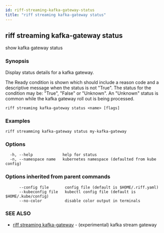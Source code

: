 ```yaml
---
id: riff-streaming-kafka-gateway-status
title: "riff streaming kafka-gateway status"
---
```

## riff streaming kafka-gateway status

show kafka gateway status

### Synopsis

Display status details for a kafka gateway.

The Ready condition is shown which should include a reason code and a
descriptive message when the status is not "True". The status for the condition
may be: "True", "False" or "Unknown". An "Unknown" status is common while the
kafka gateway roll out is being processed.

```
riff streaming kafka-gateway status <name> [flags]
```

### Examples

```
riff streamming kafka-gateway status my-kafka-gateway
```

### Options

```
  -h, --help             help for status
  -n, --namespace name   kubernetes namespace (defaulted from kube config)
```

### Options inherited from parent commands

```
      --config file       config file (default is $HOME/.riff.yaml)
      --kubeconfig file   kubectl config file (default is $HOME/.kube/config)
      --no-color          disable color output in terminals
```

### SEE ALSO

* [riff streaming kafka-gateway](riff_streaming_kafka-gateway.md)	 - (experimental) kafka stream gateway

